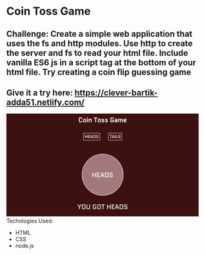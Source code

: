 # Coin Toss Game

## Challenge: Create a simple web application that uses the fs and http modules. Use http to create the server and fs to read your html file. Include vanilla ES6 js in a script tag at the bottom of your html file. Try creating a coin flip guessing game

## Give it a try here: https://clever-bartik-adda51.netlify.com/

![alt-text](cointoss.png)
Techologies Used:
- HTML 
- CSS 
- node.js 

